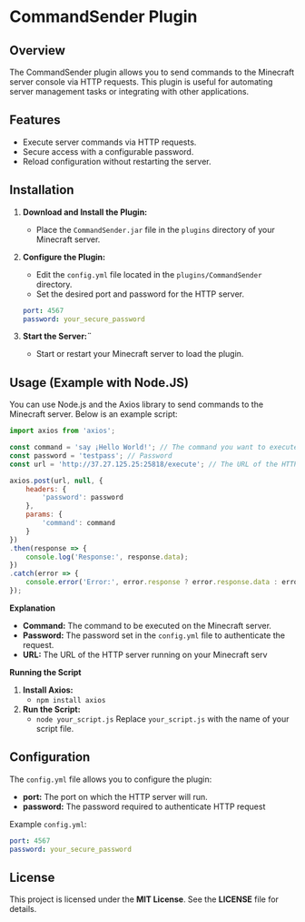 # CommandSender Plugin

## Overview

The CommandSender plugin allows you to send commands to the Minecraft server console via HTTP requests. This plugin is useful for automating server management tasks or integrating with other applications.

## Features

- Execute server commands via HTTP requests.
- Secure access with a configurable password.
- Reload configuration without restarting the server.

## Installation

1. **Download and Install the Plugin:**
   - Place the `CommandSender.jar` file in the `plugins` directory of your Minecraft server.

2. **Configure the Plugin:**
   - Edit the `config.yml` file located in the `plugins/CommandSender` directory.
   - Set the desired port and password for the HTTP server.

   ```yaml
   port: 4567
   password: your_secure_password
   ```
3. **Start the Server:¨**  
   - Start or restart your Minecraft server to load the plugin.

## Usage (Example with Node.JS)

You can use Node.js and the Axios library to send commands to the Minecraft server. Below is an example script:

```js
import axios from 'axios';

const command = 'say ¡Hello World!'; // The command you want to execute
const password = 'testpass'; // Password
const url = 'http://37.27.125.25:25818/execute'; // The URL of the HTTP server

axios.post(url, null, {
    headers: {
        'password': password
    },
    params: {
        'command': command
    }
})
.then(response => {
    console.log('Response:', response.data);
})
.catch(error => {
    console.error('Error:', error.response ? error.response.data : error.message);
});
```

**Explanation**
- **Command:** The command to be executed on the Minecraft server.
- **Password:** The password set in the `config.yml` file to authenticate the request.
- **URL:** The URL of the HTTP server running on your Minecraft serv

**Running the Script**
1. **Install Axios:**
   - `npm install axios`
2. **Run the Script:**
   - `node your_script.js`
Replace `your_script.js` with the name of your script file.

## Configuration
The `config.yml` file allows you to configure the plugin:

- **port:** The port on which the HTTP server will run.
- **password:** The password required to authenticate HTTP request

Example `config.yml`:
```yml
port: 4567
password: your_secure_password
```

## License
This project is licensed under the **MIT License**. See the **LICENSE** file for details.
